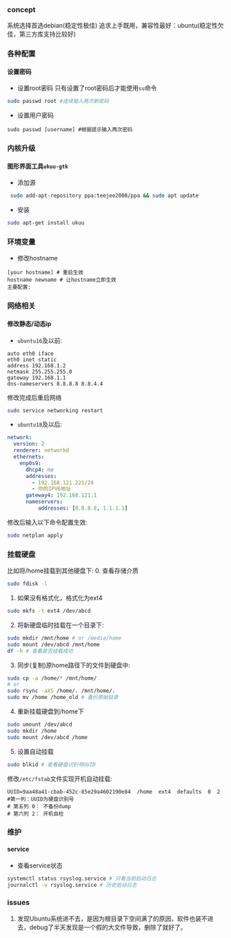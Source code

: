 ### concept
系统选择首选debian(稳定性极佳)
追求上手既用，兼容性最好：ubuntu(稳定性欠佳，第三方库支持比较好)

### 各种配置
#### 设置密码
- 设置root密码
只有设置了root密码后才能使用`su`命令
```bash
sudo passwd root #连续输入两次新密码
```
- 设置用户密码
```
sudo passwd [username] #根据提示输入两次密码
```
### 内核升级
#### 图形界面工具`ukuu-gtk`
- 添加源
```bash
 sudo add-apt-repository ppa:teejee2008/ppa && sudo apt update
```
- 安装
```bash
sudo apt-get install ukuu
```
### 环境变量 
- 修改hostname
```/etc/hostname
[your hostname] # 重启生效
hostname newname # 让hostname立即生效
主要配置:
```
### 网络相关
#### 修改静态/动态ip
- `ubuntu16`及以前:
```/etc/network/interfaces
auto eth0 iface 
eth0 inet static 
address 192.168.1.2 
netmask 255.255.255.0 
gateway 192.168.1.1 
dns-nameservers 8.8.8.8 8.8.4.4
```
修改完成后重启网络
```bash
sudo service networking restart
```
- `ubuntu18`及以后:
```/etc/netplan/01-netcfg.yaml
network:
  version: 2
  renderer: networkd
  ethernets:
    enp0s9:
      dhcp4: no
      addresses:
        - 192.168.121.221/24
        - 你的IPV6地址
      gateway4: 192.168.121.1
      nameservers:
          addresses: [8.8.8.8, 1.1.1.1]
```
修改后输入以下命令配置生效:
```bash
sudo netplan apply
```
### 挂载硬盘
比如将/home挂载到其他硬盘下:
0. 查看存储介质
```bash
sudo fdisk -l
```
1. 如果没有格式化，格式化为ext4
```bash
sudo mkfs -t ext4 /dev/abcd
```
2. 将新硬盘临时挂载在一个目录下:
```bash
sudo mkdir /mnt/home # or /media/home
sudo mount /dev/abcd /mnt/home
df -h # 查看是否挂载成功
```
3. 同步(复制)原home路径下的文件到硬盘中:
```bash
sudo cp -a /home/* /mnt/home/
# or 
sudo rsync -aXS /home/. /mnt/home/.
sudo mv /home /home_old # 备份原始目录
```
4. 重新挂载硬盘到/home下
```bash
sudo umount /dev/abcd
sudo mkdir /home
sudo mount /dev/abcd /home
```
5. 设置自动挂载
```bash
sudo blkid # 查看硬盘识别号UUID
```
修改`/etc/fstab`文件实现开机自动挂载:
```/etc/fstab
UUID=9aa48a41-cbab-452c-85e29a4602190e84  /home  ext4  defaults  0  2
#第一列：UUID为硬盘识别号
# 第五列 0： 不备份dump
# 第六列 2： 开机自检
```
### 维护
#### service
- 查看service状态
```bash
systemctl status rsyslog.service # 只看当前启动日志
journalctl -u rsyslog.service # 历史启动日志
```
### issues
1. 发现Ubuntu系统进不去，是因为根目录下空间满了的原因，软件也装不进去，debug了半天发现是一个假的大文件导致，删除了就好了。